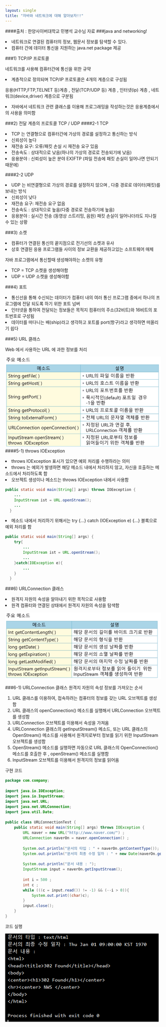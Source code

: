 ```yaml
---
layout: single
title: "자바와 네트워크에 대해 알아보자!!"
---
```

####출처 : 한양사이버대학교 민병석 교수님 자료
###java and networking!
 <li>네트워크로 연결된 컴퓨터의 정보, 웹문서 정보를 탐색할 수 있다.</li>
 <li>컴퓨터 간에 데이터 통신을 지원하는 java.net package 제공</li>

###1) TCP/IP 프로토콜
<p>네트워크를 사용해 컴퓨터간에 통신을 위한 규약</p>
<li>계층적으로 정의되며 TCP/IP 프로토콜은 4개의 계층으로 구성됨</li>
<p>응용(HTTP,FTP,TELNET 등)계층 , 전달(TCP/UDP 등) 계층 , 인터넷(ip) 계층 , 네트워크(device,driver) 계층으로 구분됨</p>
<li>자바에서 네트워크 관련 클래스를 이용해 프로그래밍을 작성하는것은 응용계층에서의 사용을 의미함</li>

###2) 전달 계층의 프로토콜 TCP / UDP
####2-1 TCP
<li>TCP 는 연결형으로 컴퓨터간에 가상의 경로를 설정하고 통신하는 방식</li>
<li>신뢰성이 높다</li>
<li>재전송 요구: 오류/패킷 손실 시 재전송 요구 있음</li>
<li>전송속도 : 상대적으로 낮음(하나의 가상의 경로로 전송되기에 낮음)</li>
<li>응용분야 : 신뢰성이 높은 분야 EX)FTP (파일 전송에 패킷 손실이 일어나면 안되기때문에)</li>

####2-2 UDP
<li>UDP 는 비연결형으로 가상의 경로를 설정하지 않으며 , 다중 경로로 데이터(패킷)를 보내는 방식</li>
<li>신뢰성이 낮다</li>
<li>재전송 요구: 재전송 요구 없음</li>
<li>전송속도 : 상대적으로 높음(다중 경로로 전송하기에 높음)</li>
<li>응용분야 : 실시간 전송 (동영상 스트리밍, 음원) 패킷 손실이 일어나더라도 지나칠 수 있는 상황</li>

###3) 소켓
<li>컴퓨터가 연결된 통신의 끝지점으로 전기선의 소켓과 유사</li>
<li>상호 연결된 응용 프로그램들 사이의 정보 교환을 제공하고있는 소프트웨어 매체</li>
<p>자바 프로그램에서 통신할때 생성해야하는 소켓의 유형</p>
<li>TCP = TCP 소켓을 생성해야함</li>
<li>UDP = UDP 소켓을 생성해야함</li>

###4) 포트
<li>통신선을 통해 수신되는 데이터가 컴퓨터 내의 여러 통신 프로그램 중에서 하나의 프로그램에 전달 되도록 하기 위한 포트 넘버</li>
<li>인터넷을 통하여 전달되는 정보들은 목적지 컴퓨터의 주소(32비트)와 16비트의 포트번호로 구성됨</li>
<li>데이터를 떠다니는 배(ship)라고 생각하고 포트를 port(항구)라고 생각하면 떠올리기 쉽다</li>

###5) URL 클래스
<P>Web 에서 사용하는 URL 에 과한 정보를 처리</P>

![URL_Import_method.png](../img/URL_Import_method.png)
####5-1) throws IOException 
<li>throws IOException 표시가 있으면 예외 처리를 수행하라는 의미</li>
<li>throws 는 예외가 발생하면 해당 메소드 내에서 처리하지 않고, 자신을 호출하는 메소드에서 처리하도록 함</li>
<li>오브젝트 생성이나 메소드는 throws IOException 내에서 사용함</li>

```java
public static void main(String[] args) throws IOEeception {
    ...
    InputStream ist = URL.openStream();
    ...
  }
```
<li>메소드 내에서 처리하기 위해서는 try {...} catch (IOException e) {...} 블록으로 예외 처리를 함 </li>

```java
public static void main(String[] args) {
    try{
        ...
        InputStream ist = URL.openStream();
        ...
    }catch(IOException e){
        ...
    }
  }
```

###6) URLConnection 클래스
<li>원격지 자원의 속성을 알아내기 위한 목적으로 사용함</li>
<li>원격 컴퓨터와 연결된 상태에서 원격지 자원의 속성을 탐색함</li>

![URLConnection_Import_Method.png](../img/URLConnection_Import_Method.png)

###6-1) URLConnection 클래스 원격지 자원의 속성 정보를 가져오는 순서
<ol>
  <li>URL 클래스를 이용하여, 접속하려는 컴퓨터의 정보를 갖는 URL 오브젝트를 생성함</li>
  <li>URL 클래스의 openConnection() 메소드를 실행해서 URLConnection 오브젝트를 생성함</li>
  <li>URLConnection 오브젝트를 이용해서 속성을 가져옴</li>
  <li>URLConnection 클래스의 getInputStream() 메소드, 또는 URL 클래스의 OpenStream() 메소드를 사용해서 원격지로부터 정보를 읽기 위한 InputStream 오브젝트를 생성함</li>
  <li>OpenStream() 메소드를 실행하면 자동으로 URL 클래스의 OpenConnection() 메소드를 호출한 후 , openStream() 메소드를 실행함</li>
  <li>InputStream 오브젝트를 이용해서 원격지의 정보를 읽어옴</li>
</ol>

<p>구현 코드</p>

```java
package com.company;

import java.io.IOException;
import java.io.InputStream;
import java.net.URL;
import java.net.URLConnection;
import java.util.Date;

public class URLConnectionTest {
    public static void main(String[] args) throws IOException {
        URL naver = new URL("http://www.naver.com/") ;
        URLConnection naverOn = naver.openConnection() ;

        System.out.println("문서의 타입 : " + naverOn.getContentType());
        System.out.println("문서의 최종 수정 일자 : " + new Date(naverOn.getLastModified()));

        System.out.println("문서 내용 : ");
        InputStream input = naverOn.getInputStream();

        int i = 500 ;
        int c ;
        while (((c = input.read()) != -1) && (--i > 0)){
            System.out.print((char)c);
        }
        input.close();
    }
}
```
<p>코드 실행</p>

![URLConnectionTestResult.png](../img/URLConnectionTestResult.png)





